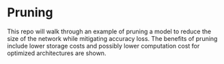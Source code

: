 # Pruning
This repo will walk through an example of pruning a model to reduce the size of the network while mitigating accuracy loss.
The benefits of pruning include lower storage costs and possibly lower computation cost for optimized architectures are shown.
